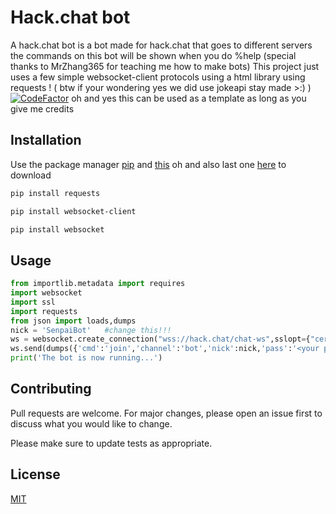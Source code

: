 # Hack.chat bot
A hack.chat bot is a bot made for hack.chat that goes to different servers the commands on this bot will be shown when you do %help (special thanks to MrZhang365 for teaching me how to make bots)
This project just uses a few simple websocket-client protocols using a html library using requests !  ( btw if your wondering yes we did use jokeapi stay made >:) )    [![CodeFactor](https://www.codefactor.io/repository/github/ttrmaniac/senpai-bot/badge)](https://www.codefactor.io/repository/github/ttrmaniac/senpai-bot)
oh and yes this can be used as a template as long as you give me credits



## Installation

Use the package manager [pip](https://pypi.org/project/websocket-client/) and [this](https://pypi.org/project/websocket/) oh and also last one [here](https://pypi.org/project/requests/) to download

```bash
pip install requests
```
```bash
pip install websocket-client
```
```bash
pip install websocket
```

## Usage

```python
from importlib.metadata import requires
import websocket
import ssl
import requests
from json import loads,dumps
nick = 'SenpaiBot'   #change this!!!
ws = websocket.create_connection("wss://hack.chat/chat-ws",sslopt={"cert_reqs": ssl.CERT_NONE}) #1: connect
ws.send(dumps({'cmd':'join','channel':'bot','nick':nick,'pass':'<your password>'}))#2: join
print('The bot is now running...')
```

## Contributing
Pull requests are welcome. For major changes, please open an issue first to discuss what you would like to change.

Please make sure to update tests as appropriate.

## License
[MIT](https://choosealicense.com/licenses/mit/)
